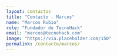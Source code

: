 ```yaml
---
layout: contactos
title: "Contacto - Marcos"
name: "Marcos Rubio"
role: "Fundador de TecnoHack"
email: "marcos@tecnohack.com"
image: "https://via.placeholder.com/150"
permalink: /contacto/marcos/
---
```

